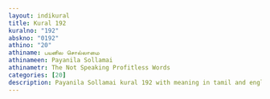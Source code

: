 ```yaml
---
layout: indikural
title: Kural 192
kuralno: "192"
abskno: "0192"
athino: "20"
athiname: பயனில சொல்லாமை
athinameen: Payanila Sollamai
athinametr: The Not Speaking Profitless Words
categories: [20]
description: Payanila Sollamai kural 192 with meaning in tamil and english 
---
```


